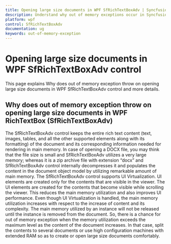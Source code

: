 ```yaml
---
title: Opening large size documents in WPF SfRichTextBoxAdv | Syncfusion
description: Understand why out of memory exceptions occur in Syncfusion WPF SfRichTextBoxAdv when opening large documents and how to resolve them.
platform: wpf
control: SfRichTextBoxAdv
documentation: ug
keywords: out-of-memory-exception
---
```


# Opening large size documents in WPF SfRichTextBoxAdv control

This page explains Why does out of memory exception throw on opening large size documents in WPF SfRichTextBoxAdv control and more details.

## Why does out of memory exception throw on opening large size documents in WPF RichTextBox (SfRichTextBoxAdv)

The SfRichTextBoxAdv control keeps the entire rich text content (text, images, tables, and all the other supported elements along with its formatting) of the document and its corresponding information needed for rendering in main memory. In case of opening a DOCX file, you may think that the file size is small and SfRichTextBoxAdv utilizes a very large memory; whereas it is a zip archive file with extension “docx” and SfRichTextBoxAdv control internally decompresses it and populates the content in the document object model by utilizing remarkable amount of main memory.
The SfRichTextBoxAdv control supports UI Virtualization. UI elements are created only for the contents that are visible in the viewer. The UI elements are created for the contents that become visible while scrolling the viewer. This reduces the main memory utilization and also improves UI performance. Even though UI Virtualization is handled, the main memory utilization increases with respect to the increase of content and its complexity. The main memory utilized by an instance will not be released until the instance is removed from the document. So, there is a chance for out of memory exception when the memory utilization exceeds the maximum level as the content of the document increases. In that case, split the contents to several documents or use high configuration machines with extended RAM so as to create or open large size documents comfortably.
